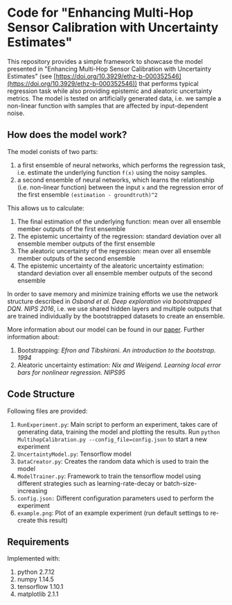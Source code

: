 # Code for "Enhancing Multi-Hop Sensor Calibration with Uncertainty Estimates"
This repository provides a simple framework to showcase the model presented in "Enhancing Multi-Hop Sensor Calibration with Uncertainty Estimates" (see [https://doi.org/10.3929/ethz-b-000352546](https://doi.org/10.3929/ethz-b-000352546)) that performs typical regression task while also providing epistemic and aleatoric uncertainty metrics.
The model is tested on artificially generated data, i.e. we sample a non-linear function with samples that are affected by input-dependent noise.

## How does the model work?

The model conists of two parts: 
1. a first ensemble of neural networks, which performs the regression task, i.e. estimate the underlying function `f(x)` using the noisy samples.
1. a second ensemble of neural networks, which learns the relationship (i.e. non-linear function) between the input `x` and the regression error of the first ensemble `(estimation - groundtruth)^2`

This allows us to calculate:
1. The final estimation of the underlying function: mean over all ensemble member outputs of the first ensemble
1. The epistemic uncertainty of the regression: standard deviation over all ensemble member outputs of the first ensemble
1. The aleatoric uncertainty of the regression: mean over all ensemble member outputs of the second ensemble
1. The epistemic uncertainty of the aleatoric uncertainty estimation: standard deviation over all ensemble member outputs of the second ensemble 

In order to save memory and minimize training efforts we use the network structure described in *Osband et al. Deep exploration via bootstrapped DQN. NIPS 2016*, i.e. we use shared hidden layers and multiple outputs that are trained individually by the bootstrapped datasets to create an ensemble.

More information about our model can be found in our [paper](https://doi.org/10.3929/ethz-b-000352546). Further information about:
1. Bootstrapping: *Efron and Tibshirani. An introduction to the bootstrap. 1994* 
1. Aleatoric uncertainty estimation: *Nix and Weigend. Learning local error bars for nonlinear regression. NIPS95*

## Code Structure
Following files are provided:
1. `RunExperiment.py`: Main script to perform an experiment, takes care of generating data, training the model and plotting the results. Run `python MultihopCalibration.py --config_file=config.json` to start a new experiment
1. `UncertaintyModel.py`: Tensorflow model
1. `DataCreator.py`: Creates the random data which is used to train the model
1. `ModelTrainer.py`: Framework to train the tensorflow model using different strategies such as learning-rate-decay or batch-size-increasing
1. `config.json:` Different configuration parameters used to perform the experiment
1. `example.png`: Plot of an example experiment (run default settings to re-create this result)

## Requirements
Implemented with:

1. python 2.7.12
1. numpy 1.14.5
1. tensorflow 1.10.1
1. matplotlib 2.1.1
